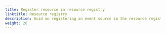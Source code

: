 ```yaml
---
title: Register resource in resource registry
linktitle: Resource registry 
description: Guid on registering an event source in the resource registry for authorization
weight: 20
---
```



